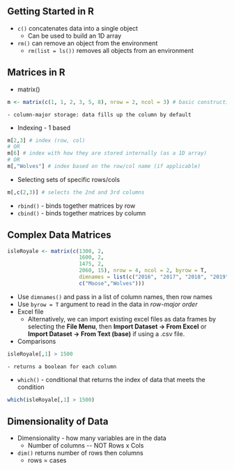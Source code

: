 ## Getting Started in R
- `c()` concatenates data into a single object
	- Can be used to build an 1D array
- `rm()` can remove an object from the environment
	- `rm(list = ls())` removes all objects from an environment

## Matrices in R
- matrix()
```r
m <- matrix(c(1, 1, 2, 3, 5, 8), nrow = 2, ncol = 3) # basic construction
```
	- column-major storage: data fills up the column by default
- Indexing - 1 based
```r
m[2,3] # index (row, col)
# OR
m[6] # index with how they are stored internally (as a 1D array)
# OR
m[,"Wolves"] # index based on the row/col name (if applicable)
```
- Selecting sets of specific rows/cols
```r
m[,c(2,3)] # selects the 2nd and 3rd columns 
```
- `rbind()` - binds together matrices by row
- `cbind()` - binds together matrices by column

## Complex Data Matrices
```r 
isleRoyale <- matrix(c(1300, 2,  
					   1600, 2,  
					   1475, 2,  
					   2060, 15), nrow = 4, ncol = 2, byrow = T,  
					   dimnames = list(c("2016", "2017", "2018", "2019"),
					   c("Moose","Wolves")))

```
- Use `dimnames()` and pass in a list of column names, then row names
- Use `byrow = T` argument to read in the data in *row-major order*
- Excel file
	- Alternatively, we can import existing excel files as data frames by selecting the **File Menu**, then **Import Dataset -> From Excel** or **Import Dataset -> From Text (base)** if using a .csv file.
- Comparisons
```r
isleRoyale[,1] > 1500
```
	- returns a boolean for each column
- `which()` - conditional that returns the index of data that meets the condition
```r
which(isleRoyale[,1] > 1500)
```

## Dimensionality of Data
- Dimensionality - how many variables are in the data
	- Number of columns -- NOT Rows x Cols
- `dim()` returns number of rows then columns
	- rows = cases